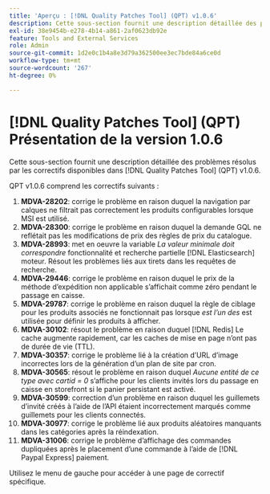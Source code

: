 ```yaml
---
title: 'Aperçu : [!DNL Quality Patches Tool] (QPT) v1.0.6'
description: Cette sous-section fournit une description détaillée des problèmes résolus par les correctifs disponibles dans [!DNL Quality Patches Tool] (QPT) v1.0.6.
exl-id: 38e9454b-e278-4b14-a861-2af0623db92e
feature: Tools and External Services
role: Admin
source-git-commit: 1d2e0c1b4a8e3d79a362500ee3ec7bde84a6ce0d
workflow-type: tm+mt
source-wordcount: '267'
ht-degree: 0%

---
```


# [!DNL Quality Patches Tool] (QPT) Présentation de la version 1.0.6

Cette sous-section fournit une description détaillée des problèmes résolus par les correctifs disponibles dans [!DNL Quality Patches Tool] (QPT) v1.0.6.

QPT v1.0.6 comprend les correctifs suivants :

1. **MDVA-28202**: corrige le problème en raison duquel la navigation par calques ne filtrait pas correctement les produits configurables lorsque MSI est utilisé.
1. **MDVA-28300**: corrige le problème en raison duquel la demande GQL ne reflétait pas les modifications de prix des règles de prix du catalogue.
1. **MDVA-28993**: met en oeuvre la variable *La valeur minimale doit correspondre* fonctionnalité et recherche partielle [!DNL Elasticsearch] moteur. Résout les problèmes liés aux tirets dans les requêtes de recherche.
1. **MDVA-29446**: corrige le problème en raison duquel le prix de la méthode d’expédition non applicable s’affichait comme zéro pendant le passage en caisse.
1. **MDVA-29787**: corrige le problème en raison duquel la règle de ciblage pour les produits associés ne fonctionnait pas lorsque *est l’un des* est utilisée pour définir les produits à afficher.
1. **MDVA-30102**: résout le problème en raison duquel [!DNL Redis] Le cache augmente rapidement, car les caches de mise en page n’ont pas de durée de vie (TTL).
1. **MDVA-30357**: corrige le problème lié à la création d’URL d’image incorrectes lors de la génération d’un plan de site par cron.
1. **MDVA-30565**: résout le problème en raison duquel *Aucune entité de ce type avec cartid = 0* s’affiche pour les clients invités lors du passage en caisse en storefront si le panier persistant est activé.
1. **MDVA-30599**: correction d’un problème en raison duquel les guillemets d’invité créés à l’aide de l’API étaient incorrectement marqués comme guillemets pour les clients connectés.
1. **MDVA-30977**: corrige le problème lié aux produits aléatoires manquants dans les catégories après la réindexation.
1. **MDVA-31006**: corrige le problème d’affichage des commandes dupliquées après le placement d’une commande à l’aide de [!DNL Paypal Express] paiement.

Utilisez le menu de gauche pour accéder à une page de correctif spécifique.
